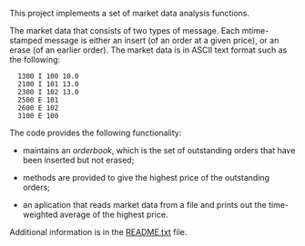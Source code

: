 This project implements a set of market data analysis functions. 

The market data that consists of two types of message. 
Each mtime-stamped message is either an insert (of an order 
at a given price), or an erase (of an earlier order). 
The market data is in ASCII text format such as the 
following:
```
  1300 I 100 10.0
  2100 I 101 13.0
  2300 I 102 13.0
  2500 E 101
  2600 E 102
  3100 E 100
```

The code provides the following functionality:

- maintains an _orderbook_, which is the set of outstanding
  orders that have been inserted but not erased;

- methods are provided to give the highest price of the 
  outstanding orders;

- an aplication that reads market data from a file and prints 
  out the time-weighted average of the highest price.


Additional information is in the [README.txt](https://github.com/gmateesc/AlgorithmsDataStructures/blob/master/MarketDataAnalysis/README.txt) file.
